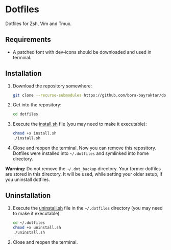 # Dotfiles

Dotfiles for Zsh, Vim and Tmux.

## Requirements

* A patched font with dev-icons should be downloaded and used in terminal.

## Installation

1. Download the repository somewhere:
   
   ```bash
   git clone --recurse-submodules https://github.com/bora-bayraktar/dotfiles.git
   ```
2. Get into the repository:
   
   ```bash
   cd dotfiles
   ```
3. Execute the [install.sh](https://github.com/bora-bayraktar/dotfiles/blob/master/install.sh) file (you may need to make it executable):
   
   ```bash
   chmod +x install.sh
   ./install.sh
   ```
4. Close and reopen the terminal. Now you can remove this repository. Dotfiles were installed into ```~/.dotfiles``` and symlinked into home directory.

**Warning:** Do not remove the ```~/.dot_backup``` directory. Your former dotfiles are stored in this directory. It will be used, while setting your older setup, if you uninstall dotfiles. 

## Uninstallation

1. Execute the [uninstall.sh](https://github.com/bora-bayraktar/dotfiles/blob/master/uninstall.sh) file in the ```~/.dotfiles``` directory (you may need to make it executable):
   
   ```bash
   cd ~/.dotfiles
   chmod +x uninstall.sh
   ./uninstall.sh
   ```

2. Close and reopen the terminal.
